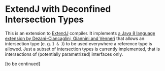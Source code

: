 # ExtendJ with Deconfined Intersection Types

This is an extension to [ExtendJ](https://extendj.org/) compiler. It implements
[a Java 8 language extension by Dezani-Ciancaglini, Giannini and Venneri](https://drops.dagstuhl.de/opus/volltexte/2020/13225/) that allows an intersection type
(e. g. `I & J`) to be used everywhere a reference type is allowed. Just a subset
of intersection types is currently implemented, that is intersections of
(potentially parametrized) interfaces only.

[to be continued]
